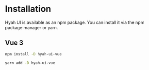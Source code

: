 # Installation

Hyah UI is available as an npm package. You can install it via the npm package manager or yarn.

## Vue 3

```bash
npm install -D hyah-ui-vue
```

```bash
yarn add -D hyah-ui-vue
```

<!-- ## React

```bash
npm install -D hyah-ui-react
```

```bash
yarn add -D hyah-ui-react
```
 -->
